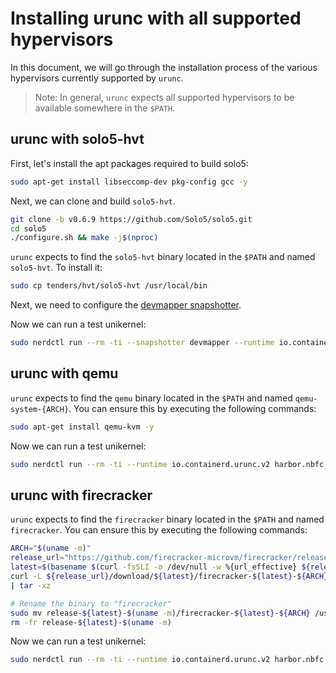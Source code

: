 # Installing urunc with all supported hypervisors

In this document, we will go through the installation process of the various hypervisors currently supported by `urunc`.

> Note: In general, `urunc` expects all supported hypervisors to be available somewhere in the `$PATH`.

## urunc with solo5-hvt

First, let's install the apt packages required to build solo5:

```bash
sudo apt-get install libseccomp-dev pkg-config gcc -y
```

Next, we can clone and build `solo5-hvt`.

```bash
git clone -b v0.6.9 https://github.com/Solo5/solo5.git
cd solo5
./configure.sh && make -j$(nproc)
```

`urunc` expects to find the `solo5-hvt` binary located in the `$PATH` and named `solo5-hvt`. To install it:

```bash
sudo cp tenders/hvt/solo5-hvt /usr/local/bin
```

Next, we need to configure the [devmapper snapshotter](https://github.com/nubificus/urunc/blob/main/docs/Installation.md#setup-thinpool-devmapper).

Now we can run a test unikernel:

```bash
sudo nerdctl run --rm -ti --snapshotter devmapper --runtime io.containerd.urunc.v2 harbor.nbfc.io/nubificus/urunc/redis-hvt-rumprun:latest unikernel
```

## urunc with qemu

`urunc` expects to find the `qemu` binary located in the `$PATH` and named `qemu-system-{ARCH}`. You can ensure this by executing the following commands:

```bash
sudo apt-get install qemu-kvm -y
```

Now we can run a test unikernel:

```bash
sudo nerdctl run --rm -ti --runtime io.containerd.urunc.v2 harbor.nbfc.io/nubificus/urunc/nginx-qemu-unikraft-initrd:latest unikernel
```

## urunc with firecracker

`urunc` expects to find the `firecracker` binary located in the `$PATH` and named `firecracker`. You can ensure this by executing the following commands:

```bash
ARCH="$(uname -m)"
release_url="https://github.com/firecracker-microvm/firecracker/releases"
latest=$(basename $(curl -fsSLI -o /dev/null -w %{url_effective} ${release_url}/latest))
curl -L ${release_url}/download/${latest}/firecracker-${latest}-${ARCH}.tgz \
| tar -xz

# Rename the binary to "firecracker"
sudo mv release-${latest}-$(uname -m)/firecracker-${latest}-${ARCH} /usr/local/bin/firecracker
rm -fr release-${latest}-$(uname -m)
```

Now we can run a test unikernel:

```bash
sudo nerdctl run --rm -ti --runtime io.containerd.urunc.v2 harbor.nbfc.io/nubificus/urunc/nginx-firecracker-unikraft-initrd:latest unikernel
```
